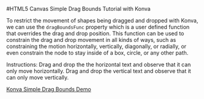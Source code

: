 
#HTML5 Canvas Simple Drag Bounds Tutorial with Konva

To restrict the movement of shapes being dragged and dropped with Konva,
we can use the `dragBoundsFunc` property which is a user defined function that
overrides the drag and drop position.  This function can be used to constrain
the drag and drop movement in all kinds of ways, such as constraining the motion
horizontally, vertically, diagonally, or radially, or even constrain the node
to stay inside of a box, circle, or any other path.

Instructions: Drag and drop the the horizontal text and observe that it can only
move horizontally. Drag and drop the vertical text and observe that it can only move vertically.

<a class="jsbin-embed" href="http://jsbin.com/caguhi/1/embed?js,output">Konva Simple Drag Bounds Demo</a><script src="http://static.jsbin.com/js/embed.js"></script>